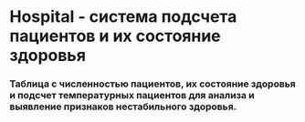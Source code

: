 # Hospital - система подсчета пациентов и их состояние здоровья
### Таблица с численностью пациентов, их состояние здоровья и подсчет температурных пациентов для анализа и выявление признаков нестабильного здоровья.
